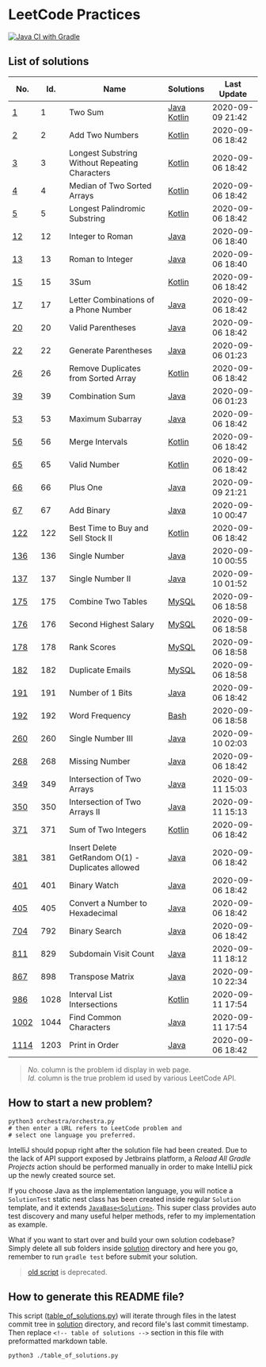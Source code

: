 # LeetCode Practices

[![Java CI with Gradle](https://github.com/enihsyou/LeetCode/workflows/Java%20CI%20with%20Gradle/badge.svg)](https://github.com/enihsyou/LeetCode/actions)

## List of solutions

<!-- table of solutions -->
|      No.      | Id.  |                        Name                       |                Solutions                |   Last Update    |
|---------------|------|---------------------------------------------------|-----------------------------------------|------------------|
| [1][p1]       | 1    | Two Sum                                           | [Java][#1 java]<br/>[Kotlin][#1 kotlin] | 2020-09-09 21:42 |
| [2][p2]       | 2    | Add Two Numbers                                   | [Kotlin][#2 kotlin]                     | 2020-09-06 18:42 |
| [3][p3]       | 3    | Longest Substring Without Repeating Characters    | [Kotlin][#3 kotlin]                     | 2020-09-06 18:42 |
| [4][p4]       | 4    | Median of Two Sorted Arrays                       | [Kotlin][#4 kotlin]                     | 2020-09-06 18:42 |
| [5][p5]       | 5    | Longest Palindromic Substring                     | [Kotlin][#5 kotlin]                     | 2020-09-06 18:42 |
| [12][p12]     | 12   | Integer to Roman                                  | [Java][#12 java]                        | 2020-09-06 18:40 |
| [13][p13]     | 13   | Roman to Integer                                  | [Java][#13 java]                        | 2020-09-06 18:40 |
| [15][p15]     | 15   | 3Sum                                              | [Kotlin][#15 kotlin]                    | 2020-09-06 18:42 |
| [17][p17]     | 17   | Letter Combinations of a Phone Number             | [Java][#17 java]                        | 2020-09-06 18:42 |
| [20][p20]     | 20   | Valid Parentheses                                 | [Java][#20 java]                        | 2020-09-06 18:42 |
| [22][p22]     | 22   | Generate Parentheses                              | [Java][#22 java]                        | 2020-09-06 01:23 |
| [26][p26]     | 26   | Remove Duplicates from Sorted Array               | [Kotlin][#26 kotlin]                    | 2020-09-06 18:42 |
| [39][p39]     | 39   | Combination Sum                                   | [Java][#39 java]                        | 2020-09-06 01:23 |
| [53][p53]     | 53   | Maximum Subarray                                  | [Java][#53 java]                        | 2020-09-06 18:42 |
| [56][p56]     | 56   | Merge Intervals                                   | [Kotlin][#56 kotlin]                    | 2020-09-06 18:42 |
| [65][p65]     | 65   | Valid Number                                      | [Kotlin][#65 kotlin]                    | 2020-09-06 18:42 |
| [66][p66]     | 66   | Plus One                                          | [Java][#66 java]                        | 2020-09-09 21:21 |
| [67][p67]     | 67   | Add Binary                                        | [Java][#67 java]                        | 2020-09-10 00:47 |
| [122][p122]   | 122  | Best Time to Buy and Sell Stock II                | [Kotlin][#122 kotlin]                   | 2020-09-06 18:42 |
| [136][p136]   | 136  | Single Number                                     | [Java][#136 java]                       | 2020-09-10 00:55 |
| [137][p137]   | 137  | Single Number II                                  | [Java][#137 java]                       | 2020-09-10 01:52 |
| [175][p175]   | 175  | Combine Two Tables                                | [MySQL][#175 mysql]                     | 2020-09-06 18:58 |
| [176][p176]   | 176  | Second Highest Salary                             | [MySQL][#176 mysql]                     | 2020-09-06 18:58 |
| [178][p178]   | 178  | Rank Scores                                       | [MySQL][#178 mysql]                     | 2020-09-06 18:58 |
| [182][p182]   | 182  | Duplicate Emails                                  | [MySQL][#182 mysql]                     | 2020-09-06 18:58 |
| [191][p191]   | 191  | Number of 1 Bits                                  | [Java][#191 java]                       | 2020-09-06 18:42 |
| [192][p192]   | 192  | Word Frequency                                    | [Bash][#192 bash]                       | 2020-09-06 18:58 |
| [260][p260]   | 260  | Single Number III                                 | [Java][#260 java]                       | 2020-09-10 02:03 |
| [268][p268]   | 268  | Missing Number                                    | [Java][#268 java]                       | 2020-09-06 18:42 |
| [349][p349]   | 349  | Intersection of Two Arrays                        | [Java][#349 java]                       | 2020-09-11 15:03 |
| [350][p350]   | 350  | Intersection of Two Arrays II                     | [Java][#350 java]                       | 2020-09-11 15:13 |
| [371][p371]   | 371  | Sum of Two Integers                               | [Kotlin][#371 kotlin]                   | 2020-09-06 18:42 |
| [381][p381]   | 381  | Insert Delete GetRandom O(1) - Duplicates allowed | [Java][#381 java]                       | 2020-09-06 18:42 |
| [401][p401]   | 401  | Binary Watch                                      | [Java][#401 java]                       | 2020-09-06 18:42 |
| [405][p405]   | 405  | Convert a Number to Hexadecimal                   | [Java][#405 java]                       | 2020-09-06 18:42 |
| [704][p704]   | 792  | Binary Search                                     | [Java][#792 java]                       | 2020-09-06 18:42 |
| [811][p811]   | 829  | Subdomain Visit Count                             | [Java][#829 java]                       | 2020-09-11 18:12 |
| [867][p867]   | 898  | Transpose Matrix                                  | [Java][#898 java]                       | 2020-09-10 22:34 |
| [986][p986]   | 1028 | Interval List Intersections                       | [Kotlin][#1028 kotlin]                  | 2020-09-11 17:54 |
| [1002][p1002] | 1044 | Find Common Characters                            | [Java][#1044 java]                      | 2020-09-11 17:54 |
| [1114][p1114] | 1203 | Print in Order                                    | [Java][#1203 java]                      | 2020-09-06 18:42 |

[p1]: https://leetcode-cn.com/problems/two-sum/
[p2]: https://leetcode-cn.com/problems/add-two-numbers/
[p3]: https://leetcode-cn.com/problems/longest-substring-without-repeating-characters/
[p4]: https://leetcode-cn.com/problems/median-of-two-sorted-arrays/
[p5]: https://leetcode-cn.com/problems/longest-palindromic-substring/
[p12]: https://leetcode-cn.com/problems/integer-to-roman/
[p13]: https://leetcode-cn.com/problems/roman-to-integer/
[p15]: https://leetcode-cn.com/problems/3sum/
[p17]: https://leetcode-cn.com/problems/letter-combinations-of-a-phone-number/
[p20]: https://leetcode-cn.com/problems/valid-parentheses/
[p22]: https://leetcode-cn.com/problems/generate-parentheses/
[p26]: https://leetcode-cn.com/problems/remove-duplicates-from-sorted-array/
[p39]: https://leetcode-cn.com/problems/combination-sum/
[p53]: https://leetcode-cn.com/problems/maximum-subarray/
[p56]: https://leetcode-cn.com/problems/merge-intervals/
[p65]: https://leetcode-cn.com/problems/valid-number/
[p66]: https://leetcode-cn.com/problems/plus-one/
[p67]: https://leetcode-cn.com/problems/add-binary/
[p122]: https://leetcode-cn.com/problems/best-time-to-buy-and-sell-stock-ii/
[p136]: https://leetcode-cn.com/problems/single-number/
[p137]: https://leetcode-cn.com/problems/single-number-ii/
[p175]: https://leetcode-cn.com/problems/combine-two-tables/
[p176]: https://leetcode-cn.com/problems/second-highest-salary/
[p178]: https://leetcode-cn.com/problems/rank-scores/
[p182]: https://leetcode-cn.com/problems/duplicate-emails/
[p191]: https://leetcode-cn.com/problems/number-of-1-bits/
[p192]: https://leetcode-cn.com/problems/word-frequency/
[p260]: https://leetcode-cn.com/problems/single-number-iii/
[p268]: https://leetcode-cn.com/problems/missing-number/
[p349]: https://leetcode-cn.com/problems/intersection-of-two-arrays/
[p350]: https://leetcode-cn.com/problems/intersection-of-two-arrays-ii/
[p371]: https://leetcode-cn.com/problems/sum-of-two-integers/
[p381]: https://leetcode-cn.com/problems/insert-delete-getrandom-o1-duplicates-allowed/
[p401]: https://leetcode-cn.com/problems/binary-watch/
[p405]: https://leetcode-cn.com/problems/convert-a-number-to-hexadecimal/
[p704]: https://leetcode-cn.com/problems/binary-search/
[p811]: https://leetcode-cn.com/problems/subdomain-visit-count/
[p867]: https://leetcode-cn.com/problems/transpose-matrix/
[p986]: https://leetcode-cn.com/problems/interval-list-intersections/
[p1002]: https://leetcode-cn.com/problems/find-common-characters/
[p1114]: https://leetcode-cn.com/problems/print-in-order/
[#1 kotlin]: solution/%231%20Two%20Sum/Solution.kt
[#2 kotlin]: solution/%232%20Add%20Two%20Numbers/Solution.kt
[#3 kotlin]: solution/%233%20Longest%20Substring%20Without%20Repeating%20Characters/Solution.kt
[#4 kotlin]: solution/%234%20Median%20of%20Two%20Sorted%20Arrays/Solution.kt
[#5 kotlin]: solution/%235%20Longest%20Palindromic%20Substring/Solution.kt
[#15 kotlin]: solution/%2315%203Sum/Solution.kt
[#26 kotlin]: solution/%2326%20Remove%20Duplicates%20from%20Sorted%20Array/Solution.kt
[#56 kotlin]: solution/%2356%20Merge%20Intervals/Solution.kt
[#65 kotlin]: solution/%2365%20Valid%20Number/Solution.kt
[#122 kotlin]: solution/%23122%20Best%20Time%20to%20Buy%20and%20Sell%20Stock%20II/Solution.kt
[#371 kotlin]: solution/%23371%20Sum%20of%20Two%20Integers/Solution.kt
[#1028 kotlin]: solution/%231028%20Interval%20List%20Intersections/Solution.kt
[#1 java]: solution/%231%20Two%20Sum/Solution.java
[#12 java]: solution/%2312%20Integer%20to%20Roman/Solution.java
[#13 java]: solution/%2313%20Roman%20to%20Integer/Solution.java
[#17 java]: solution/%2317%20Letter%20Combinations%20of%20a%20Phone%20Number/Solution.java
[#20 java]: solution/%2320%20Valid%20Parentheses/Solution.java
[#22 java]: solution/%2322%20Generate%20Parentheses/Solution.java
[#39 java]: solution/%2339%20Combination%20Sum/Solution.java
[#53 java]: solution/%2353%20Maximum%20Subarray/Solution.java
[#66 java]: solution/%2366%20Plus%20One/Solution.java
[#67 java]: solution/%2367%20Add%20Binary/Solution.java
[#136 java]: solution/%23136%20Single%20Number/Solution.java
[#137 java]: solution/%23137%20Single%20Number%20II/Solution.java
[#191 java]: solution/%23191%20Number%20of%201%20Bits/Solution.java
[#260 java]: solution/%23260%20Single%20Number%20III/Solution.java
[#268 java]: solution/%23268%20Missing%20Number/Solution.java
[#349 java]: solution/%23349%20Intersection%20of%20Two%20Arrays/Solution.java
[#350 java]: solution/%23350%20Intersection%20of%20Two%20Arrays%20II/Solution.java
[#381 java]: solution/%23381%20Insert%20Delete%20GetRandom%20O%281%29%20-%20Duplicates%20allowed/Solution.java
[#401 java]: solution/%23401%20Binary%20Watch/Solution.java
[#405 java]: solution/%23405%20Convert%20a%20Number%20to%20Hexadecimal/Solution.java
[#792 java]: solution/%23792%20Binary%20Search/Solution.java
[#829 java]: solution/%23829%20Subdomain%20Visit%20Count/Solution.java
[#898 java]: solution/%23898%20Transpose%20Matrix/Solution.java
[#1044 java]: solution/%231044%20Find%20Common%20Characters/Solution.java
[#1203 java]: solution/%231203%20Print%20in%20Order/Solution.java
[#175 mysql]: solution/%23175%20Combine%20Two%20Tables/Solution.mysql.sql
[#176 mysql]: solution/%23176%20Second%20Highest%20Salary/Solution.mysql.sql
[#178 mysql]: solution/%23178%20Rank%20Scores/Solution.mysql.sql
[#182 mysql]: solution/%23182%20Duplicate%20Emails/Solution.mysql.sql
[#192 bash]: solution/%23192%20Word%20Frequency/Solution.bash.sh
<!-- end of table of solutions -->

> *No.* column is the problem id display in web page. \
> *Id.* column is the true problem id used by various LeetCode API. 

## How to start a new problem?

```shell script
python3 orchestra/orchestra.py
# then enter a URL refers to LeetCode problem and 
# select one language you preferred.
```

IntelliJ should popup right after the solution file had been created.
Due to the lack of API support exposed by Jetbrains platform, 
a *Reload All Gradle Projects* action should be performed manually in order to
make IntelliJ pick up the newly created source set.

If you choose Java as the implementation language, 
you will notice a `SolutionTest` static nest class has been created inside
regular `Solution` template, and it extends [`JavaBase<Solution>`][JavaBase].
This super class provides auto test discovery and many useful helper methods,
refer to my implementation as example.

What if you want to start over and build your own solution codebase?
Simply delete all sub folders inside [solution](solution) directory 
and here you go, remember to run `gradle test` before submit your solution.

> [old script](enter_problem.py) is deprecated.

[JavaBase]: src/main/java/leetcode/base/java/JavaTest.java

## How to generate this README file?

This script ([table_of_solutions.py](table_of_solutions.py)) will iterate 
through files in the latest commit tree in [solution](solution) directory,
and record file's last commit timestamp. Then replace `<!-- table of solutions -->`
section in this file with preformatted markdown table.

```shell script
python3 ./table_of_solutions.py
```
